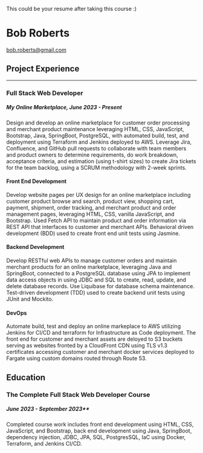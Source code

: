This could be your resume after taking this course :)

# Bob Roberts
bob.roberts@gmail.com

## Project Experience
---
### Full Stack Web Developer

##### My Online Marketplace, June 2023 - Present
Design and develop an online marketplace for customer order processing and merchant product maintenance leveraging HTML, CSS, JavaScript, Bootstrap, Java, SpringBoot, PostgreSQL, with automated build, test, and deployment using Terraform and Jenkins deployed to AWS. Leverage Jira, Confluence, and GitHub pull requests to collaborate with team members and product owners to determine requirements, do work breakdown, acceptance criteria, and estimation (using t-shirt sizes) to create Jira tickets for the team backlog, using a SCRUM methodology with 2-week sprints.

#### Front End Development

Develop website pages per UX design for an online marketplace including customer product browse and search, product view, shopping cart, payment, shipment, order tracking, and merchant product and order management pages, leveraging HTML, CSS, vanilla JavaScript, and Bootstrap. Used Fetch API to maintain product and order information via REST API that interfaces to customer and merchant APIs. Behavioral driven development (BDD) used to create front end unit tests using Jasmine.

#### Backend Development

Develop RESTful web APIs to manage customer orders and maintain merchant products for an online marketplace, leveraging Java and SpringBoot, connected to a PostgreSQL database using JPA to implement data access objects in using JDBC and SQL to create, read, update, and delete database records. Use Liquibase for database schema maintenance. Test-driven development (TDD) used to create backend unit tests using JUnit and Mockito.

#### DevOps

Automate build, test and deploy an online markeplace to AWS utilizing Jenkins for CI/CD and terraform for Infrastructure as Code deployment. The front end for customer and merchant assets are deloyed to S3 buckets serving as websites fronted by a CloudFront CDN using TLS v1.3 certificates accessing customer and merchant docker services deployed to Fargate using custom domains routed through Route 53.

## Education

### The Complete Full Stack Web Developer Course

##### June 2023 - September 2023**

Completed course work includes front end development using HTML, CSS, JavaScript, and Bootstrap, back end development using Java, SpringBoot, dependency injection, JDBC, JPA, SQL, PostgresSQL, IaC using Docker, Terraform, and Jenkins CI/CD.
